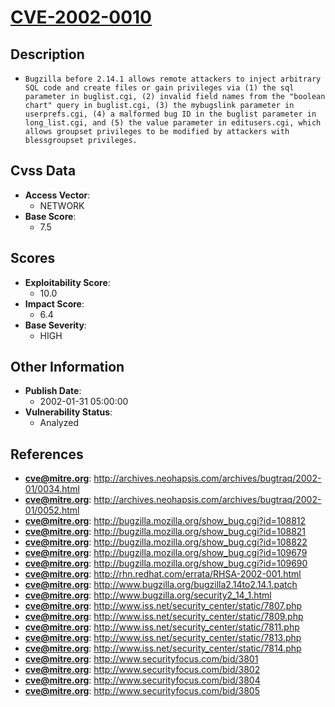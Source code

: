 
# [CVE-2002-0010](https://cve.mitre.org/cgi-bin/cvename.cgi?name=CVE-2002-0010)

## Description

- `Bugzilla before 2.14.1 allows remote attackers to inject arbitrary SQL code and create files or gain privileges via (1) the sql parameter in buglist.cgi, (2) invalid field names from the "boolean chart" query in buglist.cgi, (3) the mybugslink parameter in userprefs.cgi, (4) a malformed bug ID in the buglist parameter in long_list.cgi, and (5) the value parameter in editusers.cgi, which allows groupset privileges to be modified by attackers with blessgroupset privileges.`

## Cvss Data

- **Access Vector**:
  - NETWORK
- **Base Score**:
  - 7.5

## Scores

- **Exploitability Score**:
  - 10.0
- **Impact Score**:
  - 6.4
- **Base Severity**:
  - HIGH

## Other Information

- **Publish Date**:
  - 2002-01-31 05:00:00
- **Vulnerability Status**:
  - Analyzed

## References

- **cve@mitre.org**: http://archives.neohapsis.com/archives/bugtraq/2002-01/0034.html
- **cve@mitre.org**: http://archives.neohapsis.com/archives/bugtraq/2002-01/0052.html
- **cve@mitre.org**: http://bugzilla.mozilla.org/show_bug.cgi?id=108812
- **cve@mitre.org**: http://bugzilla.mozilla.org/show_bug.cgi?id=108821
- **cve@mitre.org**: http://bugzilla.mozilla.org/show_bug.cgi?id=108822
- **cve@mitre.org**: http://bugzilla.mozilla.org/show_bug.cgi?id=109679
- **cve@mitre.org**: http://bugzilla.mozilla.org/show_bug.cgi?id=109690
- **cve@mitre.org**: http://rhn.redhat.com/errata/RHSA-2002-001.html
- **cve@mitre.org**: http://www.bugzilla.org/bugzilla2.14to2.14.1.patch
- **cve@mitre.org**: http://www.bugzilla.org/security2_14_1.html
- **cve@mitre.org**: http://www.iss.net/security_center/static/7807.php
- **cve@mitre.org**: http://www.iss.net/security_center/static/7809.php
- **cve@mitre.org**: http://www.iss.net/security_center/static/7811.php
- **cve@mitre.org**: http://www.iss.net/security_center/static/7813.php
- **cve@mitre.org**: http://www.iss.net/security_center/static/7814.php
- **cve@mitre.org**: http://www.securityfocus.com/bid/3801
- **cve@mitre.org**: http://www.securityfocus.com/bid/3802
- **cve@mitre.org**: http://www.securityfocus.com/bid/3804
- **cve@mitre.org**: http://www.securityfocus.com/bid/3805
